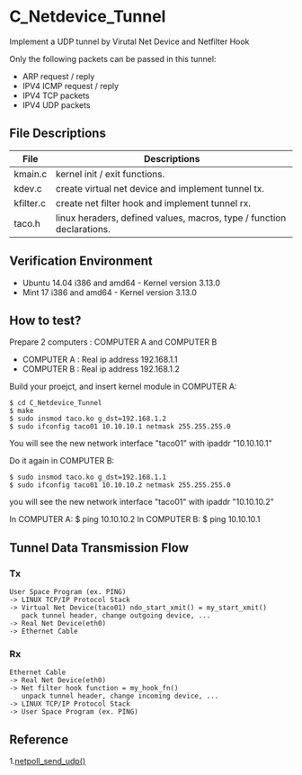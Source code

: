 # C_Netdevice_Tunnel

Implement a UDP tunnel by Virutal Net Device and Netfilter Hook

Only the following packets can be passed in this tunnel:

* ARP request / reply
* IPV4 ICMP request / reply
* IPV4 TCP packets
* IPV4 UDP packets

## File Descriptions

| File        | Descriptions                                                          |
|-------------|-----------------------------------------------------------------------|
| kmain.c     | kernel init / exit functions.                                         |
| kdev.c      | create virtual net device and implement tunnel tx.                    |
| kfilter.c   | create net filter hook and implement tunnel rx.                       |
| taco.h      | linux heraders, defined values, macros, type / function declarations. |
 

## Verification Environment

* Ubuntu 14.04 i386 and amd64 - Kernel version 3.13.0
* Mint 17 i386 and amd64      - Kernel version 3.13.0

## How to test?

Prepare 2 computers : COMPUTER A and COMPUTER B

* COMPUTER A : Real ip address 192.168.1.1
* COMPUTER B : Real ip address 192.168.1.2

Build your proejct, and insert kernel module in COMPUTER A:

    $ cd C_Netdevice_Tunnel
    $ make 
    $ sudo insmod taco.ko g_dst=192.168.1.2
    $ sudo ifconfig taco01 10.10.10.1 netmask 255.255.255.0

You will see the new network interface "taco01" with ipaddr "10.10.10.1"

Do it again in COMPUTER B:

    $ sudo insmod taco.ko g_dst=192.168.1.1
    $ sudo ifconfig taco01 10.10.10.2 netmask 255.255.255.0

you will see the new network interface "taco01" with ipaddr "10.10.10.2"

In COMPUTER A:
    $ ping 10.10.10.2 
In COMPUTER B:
    $ ping 10.10.10.1

## Tunnel Data Transmission Flow

### Tx
    User Space Program (ex. PING) 
    -> LINUX TCP/IP Protocol Stack 
    -> Virtual Net Device(taco01) ndo_start_xmit() = my_start_xmit()
       pack tunnel header, change outgoing device, ...
    -> Real Net Device(eth0) 
    -> Ethernet Cable

### Rx
    Ethernet Cable
    -> Real Net Device(eth0)
    -> Net filter hook function = my_hook_fn()
       unpack tunnel header, change incoming device, ...
    -> LINUX TCP/IP Protocol Stack
    -> User Space Program (ex. PING)


## Reference

1.[netpoll_send_udp()](http://lxr.oss.org.cn/source/net/core/netpoll.c#L431)


